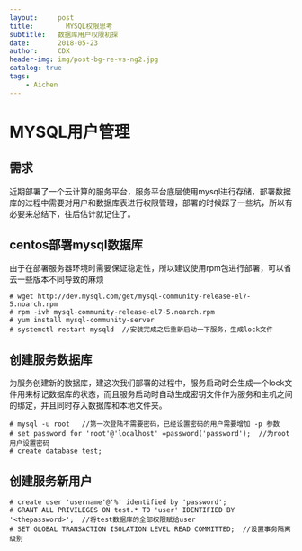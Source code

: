 ```yaml
---
layout:     post
title:        MYSQL权限思考
subtitle:   数据库用户权限初探   
date:       2018-05-23
author:     CDX
header-img: img/post-bg-re-vs-ng2.jpg
catalog: true
tags:
    - Aichen
---
```

# MYSQL用户管理
## 需求
近期部署了一个云计算的服务平台，服务平台底层使用mysql进行存储，部署数据库的过程中需要对用户和数据库表进行权限管理，部署的时候踩了一些坑，所以有必要来总结下，往后估计就记住了。
## centos部署mysql数据库
由于在部署服务器环境时需要保证稳定性，所以建议使用rpm包进行部署，可以省去一些版本不同导致的麻烦
```
# wget http://dev.mysql.com/get/mysql-community-release-el7-5.noarch.rpm
# rpm -ivh mysql-community-release-el7-5.noarch.rpm
# yum install mysql-community-server
# systemctl restart mysqld  //安装完成之后重新启动一下服务，生成lock文件
```
## 创建服务数据库
为服务创建新的数据库，建这次我们部署的过程中，服务启动时会生成一个lock文件用来标记数据库的状态，而且服务启动时自动生成密钥文件作为服务和主机之间的绑定，并且同时存入数据库和本地文件夹。
```
# mysql -u root   //第一次登陆不需要密码，已经设置密码的用户需要增加 -p 参数
# set password for 'root'@'localhost' =password('password');  //为root用户设置密码
# create database test;
```
## 创建服务新用户
```
# create user 'username'@'%' identified by 'password';
# GRANT ALL PRIVILEGES ON test.* TO 'user' IDENTIFIED BY '<thepassword>';  //将test数据库的全部权限赋给user
# SET GLOBAL TRANSACTION ISOLATION LEVEL READ COMMITTED;  //设置事务隔离级别
```